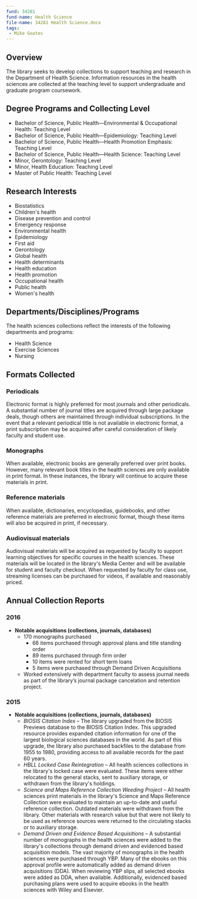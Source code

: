 ```yaml
---
fund: 34281
fund-name: Health Science
file-name: 34281 Health Science.docx
tags:
 - Mike Goates
---
```


## Overview

The library seeks to develop collections to support teaching and research in the Department of Health Science. Information resources in the health sciences are collected at the teaching level to support undergraduate and graduate program coursework.

## Degree Programs and Collecting Level

- Bachelor of Science, Public Health—Environmental &amp; Occupational Health: Teaching Level
- Bachelor of Science, Public Health—Epidemiology: Teaching Level
- Bachelor of Science, Public Health—Health Promotion Emphasis: Teaching Level
- Bachelor of Science, Public Health—Health Science: Teaching Level
- Minor, Gerontology: Teaching Level
- Minor, Health Education: Teaching Level
- Master of Public Health: Teaching Level

## Research Interests

- Biostatistics
- Children's health
- Disease prevention and control
- Emergency response
- Environmental health
- Epidemiology
- First aid
- Gerontology
- Global health
- Health determinants
- Health education
- Health promotion
- Occupational health
- Public health
- Women's health

## Departments/<wbr>Disciplines/<wbr>Programs

The health sciences collections reflect the interests of the following departments and programs:

- Health Science
- Exercise Sciences
- Nursing

## Formats Collected

### Periodicals

Electronic format is highly preferred for most journals and other periodicals. A substantial number of journal titles are acquired through large package deals, though others are maintained through individual subscriptions. In the event that a relevant periodical title is not available in electronic format, a print subscription may be acquired after careful consideration of likely faculty and student use.

### Monographs

When available, electronic books are generally preferred over print books. However, many relevant book titles in the health sciences are only available in print format. In these instances, the library will continue to acquire these materials in print.

### Reference materials

When available, dictionaries, encyclopedias, guidebooks, and other reference materials are preferred in electronic format, though these items will also be acquired in print, if necessary.

### Audiovisual materials

Audiovisual materials will be acquired as requested by faculty to support learning objectives for specific courses in the health sciences. These materials will be located in the library's Media Center and will be available for student and faculty checkout. When requested by faculty for class use, streaming licenses can be purchased for videos, if available and reasonably priced.

## Annual Collection Reports

### 2016
- **Notable acquisitions (collections, journals, databases)**
    - 170 monographs purchased 
        - 66 items purchased through approval plans and title standing order
        - 89 items purchased through firm order
        - 10 items were rented for short term loans
        - 5 items were purchased through Demand Driven Acquisitions
    - Worked extensively with department faculty to assess journal needs as part of the library’s journal package cancelation and retention project.

### 2015

- **Notable acquisitions (collections, journals, databases)**
    - *BIOSIS Citation Index* – The library upgraded from the BIOSIS Previews database to the BIOSIS Citation Index. This upgraded resource provides expanded citation information for one of the largest biological sciences databases in the world. As part of this upgrade, the library also purchased backfiles to the database from 1955 to 1980, providing access to all available records for the past 60 years.
    - *HBLL Locked Case Reintegration* – All health sciences collections in the library's locked case were evaluated. These items were either relocated to the general stacks, sent to auxiliary storage, or withdrawn from the library's holdings.
    - *Science and Maps Reference Collection Weeding Project* – All health sciences print materials in the library's Science and Maps Reference Collection were evaluated to maintain an up-to-date and useful reference collection. Outdated materials were withdrawn from the library. Other materials with research value but that were not likely to be used as reference sources were returned to the circulating stacks or to auxiliary storage.
    - *Demand Driven and Evidence Based Acquisitions* – A substantial number of monographs in the health sciences were added to the library's collections through demand driven and evidenced based acquisition models. The vast majority of monographs in the health sciences were purchased through YBP. Many of the ebooks on this approval profile were automatically added as demand driven acquisitions (DDA). When reviewing YBP slips, all selected ebooks were added as DDA, when available. Additionally, evidenced based purchasing plans were used to acquire ebooks in the health sciences with Wiley and Elsevier.
